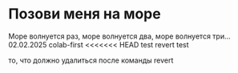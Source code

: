 # Позови меня на море

Море волнуется раз, море волнуется два, море волнуется три...
02.02.2025
colab-first
<<<<<<< HEAD
test  revert test

то, что должно удалиться после команды revert

